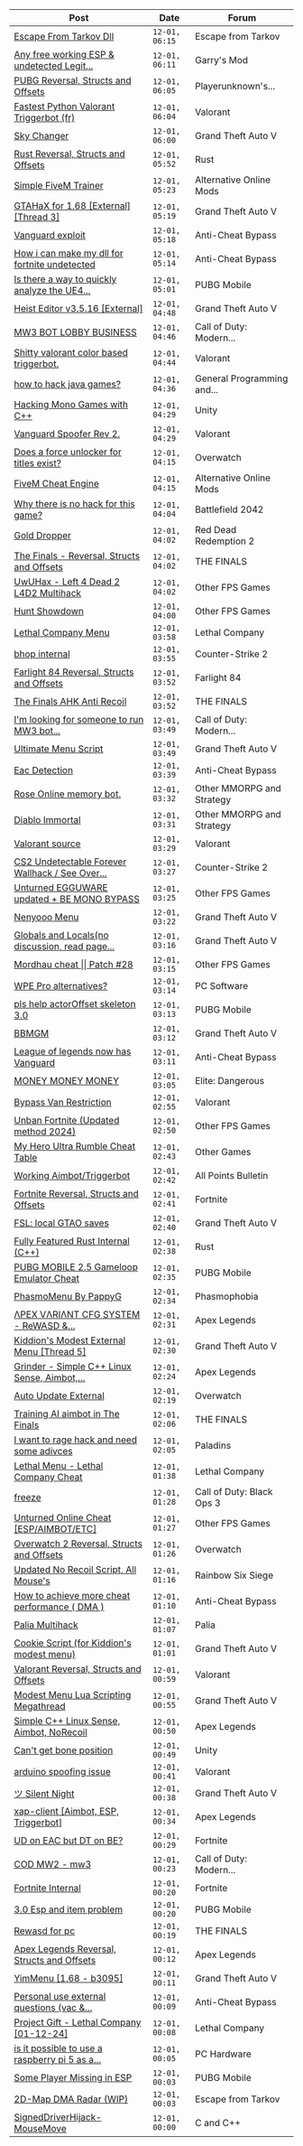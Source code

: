 |Post|Date|Forum|
|----|----|-----|
|[Escape From Tarkov Dll](https://www.unknowncheats.me/forum/escape-from-tarkov/618795-escape-tarkov-dll.html)|`12-01, 06:15`|Escape from Tarkov|
|[Any free working ESP & undetected Legit...](https://www.unknowncheats.me/forum/garry-s-mod/617779-free-esp-undetected-legit-aimbot-cheat-gmod.html)|`12-01, 06:11`|Garry's Mod|
|[PUBG Reversal, Structs and Offsets](https://www.unknowncheats.me/forum/playerunknown-s-battlegrounds/214976-pubg-reversal-structs-offsets.html)|`12-01, 06:05`|Playerunknown's...|
|[Fastest Python Valorant Triggerbot (fr)](https://www.unknowncheats.me/forum/valorant/612762-fastest-python-valorant-triggerbot-fr.html)|`12-01, 06:04`|Valorant|
|[Sky Changer](https://www.unknowncheats.me/forum/grand-theft-auto-v/618902-sky-changer.html)|`12-01, 06:00`|Grand Theft Auto V|
|[Rust Reversal, Structs and Offsets](https://www.unknowncheats.me/forum/rust/164256-rust-reversal-structs-offsets.html)|`12-01, 05:52`|Rust|
|[Simple FiveM Trainer](https://www.unknowncheats.me/forum/alternative-online-mods/618299-simple-fivem-trainer.html)|`12-01, 05:23`|Alternative Online Mods|
|[GTAHaX for 1.68 \[External\] \[Thread 3\]](https://www.unknowncheats.me/forum/grand-theft-auto-v/461672-gtahax-1-68-external-thread-3-a.html)|`12-01, 05:19`|Grand Theft Auto V|
|[Vanguard exploit](https://www.unknowncheats.me/forum/anti-cheat-bypass/618612-vanguard-exploit.html)|`12-01, 05:18`|Anti-Cheat Bypass|
|[How i can make my dll for fortnite undetected](https://www.unknowncheats.me/forum/anti-cheat-bypass/618899-dll-fortnite-undetected.html)|`12-01, 05:14`|Anti-Cheat Bypass|
|[Is there a way to quickly analyze the UE4...](https://www.unknowncheats.me/forum/pubg-mobile/618673-quickly-analyze-ue4-library.html)|`12-01, 05:01`|PUBG Mobile|
|[Heist Editor v3.5.16 \[External\]](https://www.unknowncheats.me/forum/grand-theft-auto-v/451205-heist-editor-v3-5-16-external.html)|`12-01, 04:48`|Grand Theft Auto V|
|[MW3 BOT LOBBY BUSINESS](https://www.unknowncheats.me/forum/call-of-duty-modern-warfare-iii/619084-mw3-bot-lobby-business.html)|`12-01, 04:46`|Call of Duty: Modern...|
|[Shitty valorant color based triggerbot.](https://www.unknowncheats.me/forum/valorant/619017-shitty-valorant-color-based-triggerbot.html)|`12-01, 04:44`|Valorant|
|[how to hack java games?](https://www.unknowncheats.me/forum/general-programming-and-reversing/619083-hack-java-games.html)|`12-01, 04:36`|General Programming and...|
|[Hacking Mono Games with C++](https://www.unknowncheats.me/forum/unity/603179-hacking-mono-games.html)|`12-01, 04:29`|Unity|
|[Vanguard Spoofer Rev 2.](https://www.unknowncheats.me/forum/valorant/612562-vanguard-spoofer-rev-2-a.html)|`12-01, 04:29`|Valorant|
|[Does a force unlocker for titles exist?](https://www.unknowncheats.me/forum/overwatch/619028-force-unlocker-titles-exist.html)|`12-01, 04:15`|Overwatch|
|[FiveM Cheat Engine](https://www.unknowncheats.me/forum/alternative-online-mods/618754-fivem-cheat-engine.html)|`12-01, 04:15`|Alternative Online Mods|
|[Why there is no hack for this game?](https://www.unknowncheats.me/forum/battlefield-2042-a/597118-hack-game.html)|`12-01, 04:04`|Battlefield 2042|
|[Gold Dropper](https://www.unknowncheats.me/forum/red-dead-redemption-2-a/567212-gold-dropper.html)|`12-01, 04:02`|Red Dead Redemption 2|
|[The Finals - Reversal, Structs and Offsets](https://www.unknowncheats.me/forum/the-finals/516372-finals-reversal-structs-offsets.html)|`12-01, 04:02`|THE FINALS|
|[UwUHax - Left 4 Dead 2 L4D2 Multihack](https://www.unknowncheats.me/forum/other-fps-games/467348-uwuhax-left-4-dead-2-l4d2-multihack.html)|`12-01, 04:02`|Other FPS Games|
|[Hunt Showdown](https://www.unknowncheats.me/forum/other-fps-games/350352-hunt-showdown.html)|`12-01, 04:00`|Other FPS Games|
|[Lethal Company Menu](https://www.unknowncheats.me/forum/lethal-company/613045-lethal-company-menu.html)|`12-01, 03:58`|Lethal Company|
|[bhop internal](https://www.unknowncheats.me/forum/counter-strike-2-a/618877-bhop-internal.html)|`12-01, 03:55`|Counter-Strike 2|
|[Farlight 84 Reversal, Structs and Offsets](https://www.unknowncheats.me/forum/farlight-84-a/580566-farlight-84-reversal-structs-offsets.html)|`12-01, 03:52`|Farlight 84|
|[The Finals AHK Anti Recoil](https://www.unknowncheats.me/forum/the-finals/616379-finals-ahk-anti-recoil.html)|`12-01, 03:52`|THE FINALS|
|[I'm looking for someone to run MW3 bot...](https://www.unknowncheats.me/forum/call-of-duty-modern-warfare-iii/614632-im-looking-run-mw3-bot-lobbies.html)|`12-01, 03:49`|Call of Duty: Modern...|
|[Ultimate Menu Script](https://www.unknowncheats.me/forum/grand-theft-auto-v/565688-ultimate-menu-script.html)|`12-01, 03:49`|Grand Theft Auto V|
|[Eac Detection](https://www.unknowncheats.me/forum/anti-cheat-bypass/618601-eac-detection.html)|`12-01, 03:39`|Anti-Cheat Bypass|
|[Rose Online memory bot.](https://www.unknowncheats.me/forum/other-mmorpg-and-strategy/595390-rose-online-memory-bot.html)|`12-01, 03:32`|Other MMORPG and Strategy|
|[Diablo Immortal](https://www.unknowncheats.me/forum/other-mmorpg-and-strategy/502649-diablo-immortal.html)|`12-01, 03:31`|Other MMORPG and Strategy|
|[Valorant source](https://www.unknowncheats.me/forum/valorant/618813-valorant-source.html)|`12-01, 03:29`|Valorant|
|[CS2 Undetectable Forever Wallhack / See Over...](https://www.unknowncheats.me/forum/counter-strike-2-a/618768-cs2-undetectable-forever-wallhack-smoke.html)|`12-01, 03:27`|Counter-Strike 2|
|[Unturned EGGUWARE updated + BE MONO BYPASS](https://www.unknowncheats.me/forum/other-fps-games/603173-unturned-egguware-updated-mono-bypass.html)|`12-01, 03:25`|Other FPS Games|
|[Nenyooo Menu](https://www.unknowncheats.me/forum/grand-theft-auto-v/488777-nenyooo-menu.html)|`12-01, 03:22`|Grand Theft Auto V|
|[Globals and Locals(no discussion, read page...](https://www.unknowncheats.me/forum/grand-theft-auto-v/500059-globals-locals-discussion-read-page-1-a.html)|`12-01, 03:16`|Grand Theft Auto V|
|[Mordhau cheat \|\| Patch #28](https://www.unknowncheats.me/forum/other-fps-games/612663-mordhau-cheat-patch-28-a.html)|`12-01, 03:15`|Other FPS Games|
|[WPE Pro alternatives?](https://www.unknowncheats.me/forum/pc-software/619048-wpe-pro-alternatives.html)|`12-01, 03:14`|PC Software|
|[pls help actorOffset skeleton 3.0](https://www.unknowncheats.me/forum/pubg-mobile/618844-pls-help-actoroffset-skeleton-3-0-a.html)|`12-01, 03:13`|PUBG Mobile|
|[BBMGM](https://www.unknowncheats.me/forum/grand-theft-auto-v/619035-bbmgm.html)|`12-01, 03:12`|Grand Theft Auto V|
|[League of legends now has Vanguard](https://www.unknowncheats.me/forum/anti-cheat-bypass/618158-league-legends-vanguard.html)|`12-01, 03:11`|Anti-Cheat Bypass|
|[MONEY MONEY MONEY](https://www.unknowncheats.me/forum/elite-dangerous/615964-money-money-money.html)|`12-01, 03:05`|Elite: Dangerous|
|[Bypass Van Restriction](https://www.unknowncheats.me/forum/valorant/618287-bypass-van-restriction.html)|`12-01, 02:55`|Valorant|
|[Unban Fortnite (Updated method 2024)](https://www.unknowncheats.me/forum/other-fps-games/618615-unban-fortnite-updated-method-2024-a.html)|`12-01, 02:50`|Other FPS Games|
|[My Hero Ultra Rumble Cheat Table](https://www.unknowncheats.me/forum/other-games/604426-hero-ultra-rumble-cheat-table.html)|`12-01, 02:43`|Other Games|
|[Working Aimbot/Triggerbot](https://www.unknowncheats.me/forum/all-points-bulletin/616212-aimbot-triggerbot.html)|`12-01, 02:42`|All Points Bulletin|
|[Fortnite Reversal, Structs and Offsets](https://www.unknowncheats.me/forum/fortnite/235061-fortnite-reversal-structs-offsets.html)|`12-01, 02:41`|Fortnite|
|[FSL: local GTAO saves](https://www.unknowncheats.me/forum/grand-theft-auto-v/616977-fsl-local-gtao-saves.html)|`12-01, 02:40`|Grand Theft Auto V|
|[Fully Featured Rust Internal (C++)](https://www.unknowncheats.me/forum/rust/614176-featured-rust-internal.html)|`12-01, 02:38`|Rust|
|[PUBG MOBILE 2.5 Gameloop Emulator Cheat](https://www.unknowncheats.me/forum/pubg-mobile/576303-pubg-mobile-2-5-gameloop-emulator-cheat.html)|`12-01, 02:35`|PUBG Mobile|
|[PhasmoMenu By PappyG](https://www.unknowncheats.me/forum/phasmophobia/485776-phasmomenu-pappyg.html)|`12-01, 02:34`|Phasmophobia|
|[ΛPEX VΛRIΛNT CFG SYSTEM - ReWASD &...](https://www.unknowncheats.me/forum/apex-legends/599047-pex-ri-nt-cfg-system-rewasd-joytokey.html)|`12-01, 02:31`|Apex Legends|
|[Kiddion's Modest External Menu \[Thread 5\]](https://www.unknowncheats.me/forum/grand-theft-auto-v/576854-kiddions-modest-external-menu-thread-5-a.html)|`12-01, 02:30`|Grand Theft Auto V|
|[Grinder - Simple C++ Linux Sense, Aimbot,...](https://www.unknowncheats.me/forum/apex-legends/605888-grinder-simple-linux-sense-aimbot-triggerbot.html)|`12-01, 02:24`|Apex Legends|
|[Auto Update External](https://www.unknowncheats.me/forum/overwatch/614771-auto-update-external.html)|`12-01, 02:19`|Overwatch|
|[Training AI aimbot in The Finals](https://www.unknowncheats.me/forum/the-finals/616898-training-ai-aimbot-finals.html)|`12-01, 02:06`|THE FINALS|
|[I want to rage hack and need some adivces](https://www.unknowncheats.me/forum/paladins/619064-rage-hack-adivces.html)|`12-01, 02:05`|Paladins|
|[Lethal Menu - Lethal Company Cheat](https://www.unknowncheats.me/forum/lethal-company/615575-lethal-menu-lethal-company-cheat.html)|`12-01, 01:38`|Lethal Company|
|[freeze](https://www.unknowncheats.me/forum/call-of-duty-black-ops-3-a/619061-freeze.html)|`12-01, 01:28`|Call of Duty: Black Ops 3|
|[Unturned Online Cheat \[ESP/AIMBOT/ETC\]](https://www.unknowncheats.me/forum/other-fps-games/618970-unturned-online-cheat-esp-aimbot-etc.html)|`12-01, 01:27`|Other FPS Games|
|[Overwatch 2 Reversal, Structs and Offsets](https://www.unknowncheats.me/forum/overwatch/516727-overwatch-2-reversal-structs-offsets.html)|`12-01, 01:26`|Overwatch|
|[Updated No Recoil Script, All Mouse's](https://www.unknowncheats.me/forum/rainbow-six-siege/603258-updated-recoil-script-mouses.html)|`12-01, 01:16`|Rainbow Six Siege|
|[How to achieve more cheat performance ( DMA )](https://www.unknowncheats.me/forum/anti-cheat-bypass/614808-achieve-cheat-performance-dma.html)|`12-01, 01:10`|Anti-Cheat Bypass|
|[Palia Multihack](https://www.unknowncheats.me/forum/palia/596326-palia-multihack.html)|`12-01, 01:07`|Palia|
|[Cookie Script (for Kiddion's modest menu)](https://www.unknowncheats.me/forum/grand-theft-auto-v/618283-cookie-script-kiddions-modest-menu.html)|`12-01, 01:01`|Grand Theft Auto V|
|[Valorant Reversal, Structs and Offsets](https://www.unknowncheats.me/forum/valorant/385792-valorant-reversal-structs-offsets.html)|`12-01, 00:59`|Valorant|
|[Modest Menu Lua Scripting Megathread](https://www.unknowncheats.me/forum/grand-theft-auto-v/463868-modest-menu-lua-scripting-megathread.html)|`12-01, 00:55`|Grand Theft Auto V|
|[Simple C++ Linux Sense, Aimbot, NoRecoil](https://www.unknowncheats.me/forum/apex-legends/515784-simple-linux-sense-aimbot-norecoil.html)|`12-01, 00:50`|Apex Legends|
|[Can't get bone position](https://www.unknowncheats.me/forum/unity/619058-cant-bone-position.html)|`12-01, 00:49`|Unity|
|[arduino spoofing issue](https://www.unknowncheats.me/forum/valorant/618157-arduino-spoofing-issue.html)|`12-01, 00:41`|Valorant|
|[ツ Silent Night](https://www.unknowncheats.me/forum/grand-theft-auto-v/604599-silent-night.html)|`12-01, 00:38`|Grand Theft Auto V|
|[xap-client \[Aimbot, ESP, Triggerbot\]](https://www.unknowncheats.me/forum/apex-legends/606842-xap-client-aimbot-esp-triggerbot.html)|`12-01, 00:34`|Apex Legends|
|[UD on EAC but DT on BE?](https://www.unknowncheats.me/forum/fortnite/618981-ud-eac-dt.html)|`12-01, 00:29`|Fortnite|
|[COD MW2 - mw3](https://www.unknowncheats.me/forum/call-of-duty-modern-warfare-iii/617564-cod-mw2-mw3.html)|`12-01, 00:23`|Call of Duty: Modern...|
|[Fortnite Internal](https://www.unknowncheats.me/forum/fortnite/618060-fortnite-internal.html)|`12-01, 00:20`|Fortnite|
|[3.0 Esp and item problem](https://www.unknowncheats.me/forum/pubg-mobile/619018-3-0-esp-item.html)|`12-01, 00:20`|PUBG Mobile|
|[Rewasd for pc](https://www.unknowncheats.me/forum/the-finals/618344-rewasd-pc.html)|`12-01, 00:19`|THE FINALS|
|[Apex Legends Reversal, Structs and Offsets](https://www.unknowncheats.me/forum/apex-legends/319804-apex-legends-reversal-structs-offsets.html)|`12-01, 00:12`|Apex Legends|
|[YimMenu \[1.68 - b3095\]](https://www.unknowncheats.me/forum/grand-theft-auto-v/476972-yimmenu-1-68-b3095.html)|`12-01, 00:11`|Grand Theft Auto V|
|[Personal use external questions (vac &...](https://www.unknowncheats.me/forum/anti-cheat-bypass/617680-personal-external-questions-vac-ricochet.html)|`12-01, 00:09`|Anti-Cheat Bypass|
|[Project Gift - Lethal Company \[01-12-24\]](https://www.unknowncheats.me/forum/lethal-company/618576-project-gift-lethal-company-01-12-24-a.html)|`12-01, 00:08`|Lethal Company|
|[is it possible to use a raspberry pi 5 as a...](https://www.unknowncheats.me/forum/pc-hardware/619052-raspberry-pi-5-dma-device.html)|`12-01, 00:05`|PC Hardware|
|[Some Player Missing in ESP](https://www.unknowncheats.me/forum/pubg-mobile/619051-player-missing-esp.html)|`12-01, 00:03`|PUBG Mobile|
|[2D-Map DMA Radar (WIP)](https://www.unknowncheats.me/forum/escape-from-tarkov/482418-2d-map-dma-radar-wip.html)|`12-01, 00:03`|Escape from Tarkov|
|[SignedDriverHijack-MouseMove](https://www.unknowncheats.me/forum/c-and-c-/618097-signeddriverhijack-mousemove.html)|`12-01, 00:00`|C and C++|

